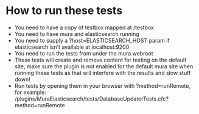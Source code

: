 # How to run these tests

* You need to have a copy of testbox mapped at /testbox
* You need to have mura and elasticsearch running
* You need to supply a ?host=ELASTICSEARCH_HOST param if elasticsearch isn't available at localhost:9200
* You need to run the tests from under the mura webroot
* These tests will create and remove content for testing on the default site, make sure the plugin is not enabled for the default mura site when running these tests as that will interfere with the results and slow stuff down!
* Run tests by opening them in your browser with ?method=runRemote, for example: /plugins/MuraElasticsearch/tests/DatabaseUpdaterTests.cfc?method=runRemote